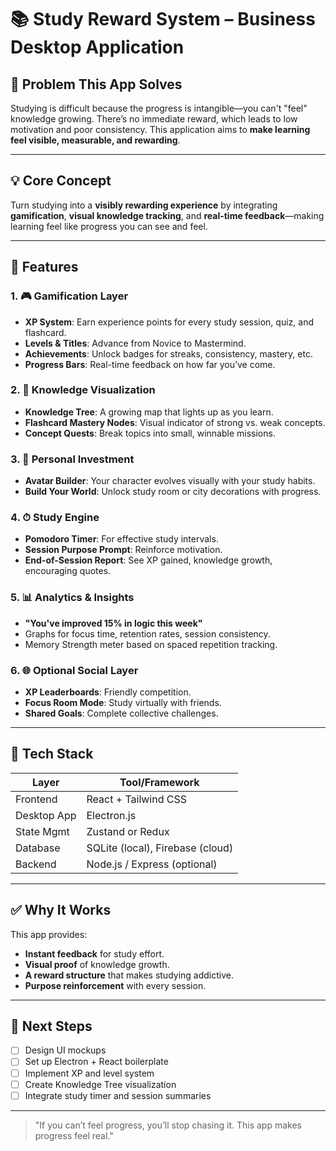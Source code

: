 # 📚 Study Reward System – Business Desktop Application

## 🎯 Problem This App Solves
Studying is difficult because the progress is intangible—you can't "feel" knowledge growing. There’s no immediate reward, which leads to low motivation and poor consistency. This application aims to **make learning feel visible, measurable, and rewarding**.

---

## 💡 Core Concept
Turn studying into a **visibly rewarding experience** by integrating **gamification**, **visual knowledge tracking**, and **real-time feedback**—making learning feel like progress you can see and feel.

---

## 🚀 Features

### 1. 🎮 Gamification Layer
- **XP System**: Earn experience points for every study session, quiz, and flashcard.
- **Levels & Titles**: Advance from Novice to Mastermind.
- **Achievements**: Unlock badges for streaks, consistency, mastery, etc.
- **Progress Bars**: Real-time feedback on how far you’ve come.

### 2. 🌳 Knowledge Visualization
- **Knowledge Tree**: A growing map that lights up as you learn.
- **Flashcard Mastery Nodes**: Visual indicator of strong vs. weak concepts.
- **Concept Quests**: Break topics into small, winnable missions.

### 3. 🧍 Personal Investment
- **Avatar Builder**: Your character evolves visually with your study habits.
- **Build Your World**: Unlock study room or city decorations with progress.

### 4. ⏱ Study Engine
- **Pomodoro Timer**: For effective study intervals.
- **Session Purpose Prompt**: Reinforce motivation.
- **End-of-Session Report**: See XP gained, knowledge growth, encouraging quotes.

### 5. 📊 Analytics & Insights
- **"You've improved 15% in logic this week"**
- Graphs for focus time, retention rates, session consistency.
- Memory Strength meter based on spaced repetition tracking.

### 6. 🌐 Optional Social Layer
- **XP Leaderboards**: Friendly competition.
- **Focus Room Mode**: Study virtually with friends.
- **Shared Goals**: Complete collective challenges.

---

## 🧱 Tech Stack

| Layer       | Tool/Framework        |
|-------------|------------------------|
| Frontend    | React + Tailwind CSS   |
| Desktop App | Electron.js            |
| State Mgmt  | Zustand or Redux       |
| Database    | SQLite (local), Firebase (cloud) |
| Backend     | Node.js / Express (optional)     |

---

## ✅ Why It Works
This app provides:
- **Instant feedback** for study effort.
- **Visual proof** of knowledge growth.
- **A reward structure** that makes studying addictive.
- **Purpose reinforcement** with every session.

---

## 📂 Next Steps
- [ ] Design UI mockups
- [ ] Set up Electron + React boilerplate
- [ ] Implement XP and level system
- [ ] Create Knowledge Tree visualization
- [ ] Integrate study timer and session summaries

---

> "If you can’t feel progress, you’ll stop chasing it. This app makes progress feel real."
